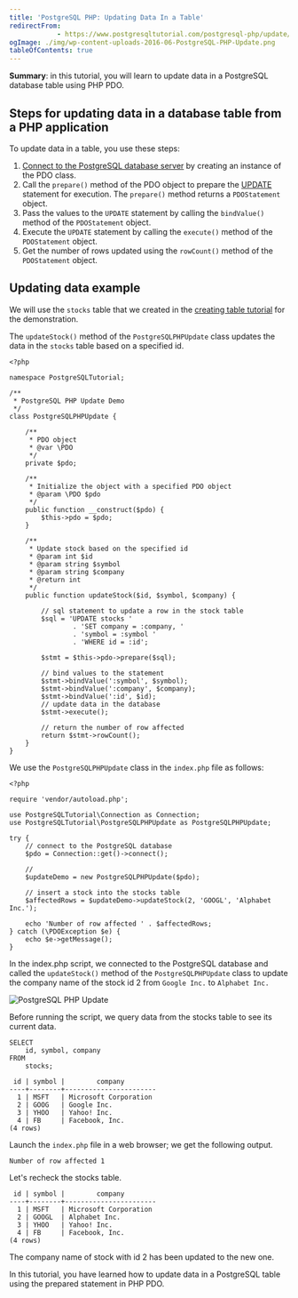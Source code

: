```yaml
---
title: 'PostgreSQL PHP: Updating Data In a Table'
redirectFrom: 
            - https://www.postgresqltutorial.com/postgresql-php/update/
ogImage: ./img/wp-content-uploads-2016-06-PostgreSQL-PHP-Update.png
tableOfContents: true
---
```



**Summary**: in this tutorial, you will learn to update data in a PostgreSQL database table using PHP PDO.





## Steps for updating data in a database table from a PHP application





To update data in a table, you use these steps:





1. [Connect to the PostgreSQL database server](https://www.postgresqltutorial.com/postgresql-php/connect/) by creating an instance of the PDO class.
2. Call the `prepare()` method of the PDO object to prepare the [UPDATE](https://www.postgresqltutorial.com/postgresql-tutorial/postgresql-update/) statement for execution. The `prepare()` method returns a `PDOStatement` object.
3. Pass the values to the `UPDATE` statement by calling the `bindValue()` method of the `PDOStatement` object.
4. Execute the `UPDATE` statement by calling the `execute()` method of the `PDOStatement` object.
5. Get the number of rows updated using the `rowCount()` method of the `PDOStatement` object.





## Updating data example





We will use the `stocks` table that we created in the [creating table tutorial](https://www.postgresqltutorial.com/postgresql-php/create-tables/) for the demonstration.





The `updateStock()` method of the `PostgreSQLPHPUpdate` class updates the data in the `stocks` table based on a specified id.





```
<?php

namespace PostgreSQLTutorial;

/**
 * PostgreSQL PHP Update Demo
 */
class PostgreSQLPHPUpdate {

    /**
     * PDO object
     * @var \PDO
     */
    private $pdo;

    /**
     * Initialize the object with a specified PDO object
     * @param \PDO $pdo
     */
    public function __construct($pdo) {
        $this->pdo = $pdo;
    }

    /**
     * Update stock based on the specified id
     * @param int $id
     * @param string $symbol
     * @param string $company
     * @return int
     */
    public function updateStock($id, $symbol, $company) {

        // sql statement to update a row in the stock table
        $sql = 'UPDATE stocks '
                . 'SET company = :company, '
                . 'symbol = :symbol '
                . 'WHERE id = :id';

        $stmt = $this->pdo->prepare($sql);

        // bind values to the statement
        $stmt->bindValue(':symbol', $symbol);
        $stmt->bindValue(':company', $company);
        $stmt->bindValue(':id', $id);
        // update data in the database
        $stmt->execute();

        // return the number of row affected
        return $stmt->rowCount();
    }
}
```





We use the `PostgreSQLPHPUpdate` class in the `index.php` file as follows:





```
<?php

require 'vendor/autoload.php';

use PostgreSQLTutorial\Connection as Connection;
use PostgreSQLTutorial\PostgreSQLPHPUpdate as PostgreSQLPHPUpdate;

try {
    // connect to the PostgreSQL database
    $pdo = Connection::get()->connect();

    //
    $updateDemo = new PostgreSQLPHPUpdate($pdo);

    // insert a stock into the stocks table
    $affectedRows = $updateDemo->updateStock(2, 'GOOGL', 'Alphabet Inc.');

    echo 'Number of row affected ' . $affectedRows;
} catch (\PDOException $e) {
    echo $e->getMessage();
}
```





In the index.php script, we connected to the PostgreSQL database and called the `updateStock()` method of the `PostgreSQLPHPUpdate` class to update the company name of the stock id 2 from `Google Inc.` to `Alphabet Inc.`





![PostgreSQL PHP Update](./img/wp-content-uploads-2016-06-PostgreSQL-PHP-Update.png)





Before running the script, we query data from the stocks table to see its current data.





```
SELECT
    id, symbol, company
FROM
    stocks;
```





```
 id | symbol |        company
----+--------+-----------------------
  1 | MSFT   | Microsoft Corporation
  2 | GOOG   | Google Inc.
  3 | YHOO   | Yahoo! Inc.
  4 | FB     | Facebook, Inc.
(4 rows)
```





Launch the `index.php` file in a web browser; we get the following output.





```
Number of row affected 1
```





Let's recheck the stocks table.





```
 id | symbol |        company
----+--------+-----------------------
  1 | MSFT   | Microsoft Corporation
  2 | GOOGL  | Alphabet Inc.
  3 | YHOO   | Yahoo! Inc.
  4 | FB     | Facebook, Inc.
(4 rows)
```





The company name of stock with id 2 has been updated to the new one.





In this tutorial, you have learned how to update data in a PostgreSQL table using the prepared statement in PHP PDO.


